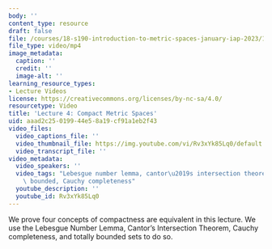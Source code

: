 ```yaml
---
body: ''
content_type: resource
draft: false
file: /courses/18-s190-introduction-to-metric-spaces-january-iap-2023/18s190-lecture-4_360p_16_9.mp4
file_type: video/mp4
image_metadata:
  caption: ''
  credit: ''
  image-alt: ''
learning_resource_types:
- Lecture Videos
license: https://creativecommons.org/licenses/by-nc-sa/4.0/
resourcetype: Video
title: 'Lecture 4: Compact Metric Spaces'
uid: aaad2c25-0199-44e5-8a19-cf91a1eb2f43
video_files:
  video_captions_file: ''
  video_thumbnail_file: https://img.youtube.com/vi/Rv3xYk85Lq0/default.jpg
  video_transcript_file: ''
video_metadata:
  video_speakers: ''
  video_tags: "Lebesgue number lemma, cantor\u2019s intersection theorem, totally\
    \ bounded, Cauchy completeness"
  youtube_description: ''
  youtube_id: Rv3xYk85Lq0
---
```

We prove four concepts of compactness are equivalent in this lecture. We use the Lebesgue Number Lemma, Cantor’s Intersection Theorem, Cauchy completeness, and totally bounded sets to do so.